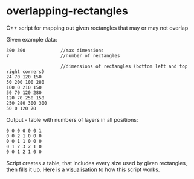 # overlapping-rectangles
 C++ script for mapping out given rectangles that may or may not overlap
 
 Given example data:
 
    300 300             //max dimensions
    7                   //number of rectangles
    
                        //dimensions of rectangles (bottom left and top right corners)
    24 70 120 150
    50 200 100 280
    100 0 210 150
    50 70 120 280
    120 70 250 150
    250 280 300 300  
    50 0 120 70
    
Output - table with numbers of layers in all positions:

    0 0 0 0 0 0 1
    0 0 2 1 0 0 0
    0 0 1 1 0 0 0
    0 1 2 3 2 1 0
    0 0 1 2 1 0 0

 Script creates a table, that includes every size used by given rectangles, then fills it up. Here is a 
 [visualisation](mirinas.github.com/overlapping-rectangles/img/grid.png) to how this script works.